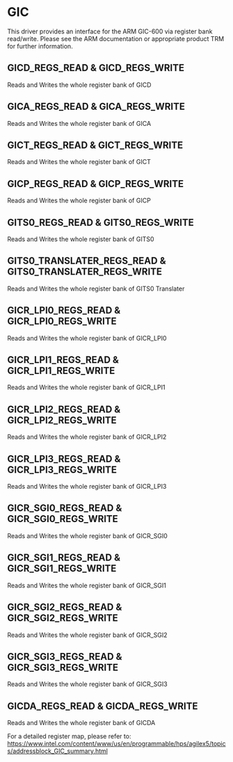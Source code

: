 # GIC

This driver provides an interface for the ARM GIC-600 via register bank read/write. Please see the ARM documentation or appropriate product TRM for further information.

## GICD_REGS_READ & GICD_REGS_WRITE
Reads and Writes the whole register bank of GICD

## GICA_REGS_READ & GICA_REGS_WRITE
Reads and Writes the whole register bank of GICA

## GICT_REGS_READ & GICT_REGS_WRITE
Reads and Writes the whole register bank of GICT
 
## GICP_REGS_READ & GICP_REGS_WRITE
Reads and Writes the whole register bank of GICP

## GITS0_REGS_READ & GITS0_REGS_WRITE
Reads and Writes the whole register bank of GITS0

## GITS0_TRANSLATER_REGS_READ & GITS0_TRANSLATER_REGS_WRITE
Reads and Writes the whole register bank of GITS0 Translater

## GICR_LPI0_REGS_READ & GICR_LPI0_REGS_WRITE
Reads and Writes the whole register bank of GICR_LPI0

## GICR_LPI1_REGS_READ & GICR_LPI1_REGS_WRITE
Reads and Writes the whole register bank of GICR_LPI1

## GICR_LPI2_REGS_READ & GICR_LPI2_REGS_WRITE
Reads and Writes the whole register bank of GICR_LPI2

## GICR_LPI3_REGS_READ & GICR_LPI3_REGS_WRITE
Reads and Writes the whole register bank of GICR_LPI3

## GICR_SGI0_REGS_READ & GICR_SGI0_REGS_WRITE
Reads and Writes the whole register bank of GICR_SGI0

## GICR_SGI1_REGS_READ & GICR_SGI1_REGS_WRITE
Reads and Writes the whole register bank of GICR_SGI1

## GICR_SGI2_REGS_READ & GICR_SGI2_REGS_WRITE
Reads and Writes the whole register bank of GICR_SGI2

## GICR_SGI3_REGS_READ & GICR_SGI3_REGS_WRITE
Reads and Writes the whole register bank of GICR_SGI3

## GICDA_REGS_READ & GICDA_REGS_WRITE
Reads and Writes the whole register bank of GICDA

For a detailed register map, please refer to:
https://www.intel.com/content/www/us/en/programmable/hps/agilex5/topics/addressblock_GIC_summary.html